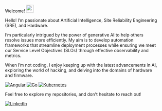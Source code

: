 Welcome! <img src="https://emojis.slackmojis.com/emojis/images/1536351075/4594/blob-wave.gif" width="25"/>

Hello! I’m passionate about Artificial Intelligence, Site Reliability Engineering (SRE), and Hardware.

I’m particularly intrigued by the power of generative AI to help others resolve issues more efficiently.
My aim is to develop automation frameworks that streamline deployment processes while ensuring we meet our Service Level Objectives (SLOs) through effective observability and metrics.

When I’m not coding, I enjoy keeping up with the latest advancements in AI, exploring the world of hacking, and delving into the domains of hardware and firmware.

[<img alt="Angular" src="https://img.shields.io/badge/Angular-DD0031?style=for-the-badge&logo=angular&logoColor=white"/>](https://angular.dev/)
[<img alt="Go" src="https://img.shields.io/badge/Go-00ADD8?style=for-the-badge&logo=go&logoColor=white"/>](https://go.dev/)
[<img alt="Kubernetes" src="https://img.shields.io/badge/Kubernetes-007ACC?style=for-the-badge&logo=kubernetes&logoColor=white"/>](https://kubernetes.io/)

Feel free to explore my repositories, and don't hesitate to reach out!


[<img alt="LinkedIn" src="https://img.shields.io/badge/LinkedIn-%230E76A8.svg?&style=for-the-badge&logo=LinkedIn&logoColor=white" />](https://www.linkedin.com/in/steviepreston/)
